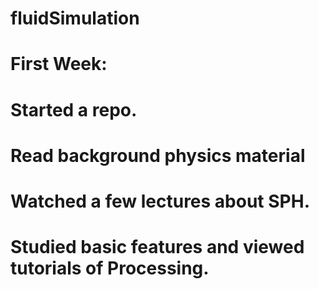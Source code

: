 # fluidSimulation
# First Week: 
# Started a repo.
# Read background physics material
# Watched a few lectures about SPH.
# Studied basic features and viewed tutorials of Processing.
